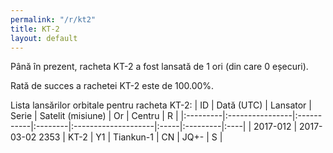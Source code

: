 ```yaml
---
permalink: "/r/kt2"
title: KT-2
layout: default
---
```


Până în prezent, racheta KT-2 a fost lansată de 1 ori (din care 0 eșecuri).

Rată de succes a rachetei KT-2 este de 100.00%.

Lista lansărilor orbitale pentru racheta KT-2:
| ID       | Dată (UTC)      | Lansator   | Serie   | Satelit (misiune)   | Or   | Centru   | R   |
|:---------|:----------------|:-----------|:--------|:--------------------|:-----|:---------|:----|
| 2017-012 | 2017-03-02 2353 | KT-2       | Y1      | Tiankun-1           | CN   | JQ+-     | S   |
